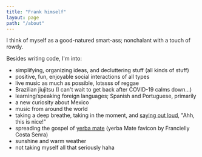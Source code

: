 ```yaml
---
title: "Frank himself"
layout: page
path: "/about"
---
```


I think of myself as a good-natured smart-ass; nonchalant with a touch of rowdy.

Besides writing code, I'm into:

- simplifying, organizing ideas, and decluttering stuff (all kinds of stuff)
- positive, fun, enjoyable social interactions of all types
- live music as much as possible, lotssss of reggae
- Brazilian jiujitsu (I can't wait to get back after COVID-19 calms down...)
- learning/speaking foreign languages; Spanish and Portuguese, primarily
- a new curiosity about Mexico
- music from around the world
- taking a deep breathe, taking in the moment, and [saying out loud](https://www.goodreads.com/quotes/3172-and-i-urge-you-to-please-notice-when-you-are), "Ahh, this is nice!"
- spreading the gospel of [yerba mate](http://circleofdrink.com/adaptogenic-herbs-explained-reduce-stress-and-fight-disease) (yerba Mate favicon by Francielly Costa Senra)
- sunshine and warm weather
- not taking myself all that seriously haha

